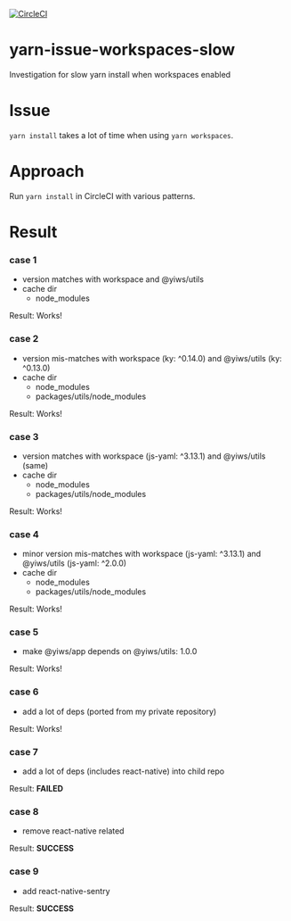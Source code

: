 [![CircleCI](https://circleci.com/gh/acro5piano/yarn-issue-workspaces-slow.svg?style=svg)](https://circleci.com/gh/acro5piano/yarn-issue-workspaces-slow)

# yarn-issue-workspaces-slow

Investigation for slow yarn install when workspaces enabled

# Issue

`yarn install` takes a lot of time when using `yarn workspaces`.

# Approach

Run `yarn install` in CircleCI with various patterns.

# Result

### case 1

- version matches with workspace and @yiws/utils
- cache dir
  - node_modules

Result: Works!

### case 2

- version mis-matches with workspace (ky: ^0.14.0) and @yiws/utils (ky: ^0.13.0)
- cache dir
  - node_modules
  - packages/utils/node_modules

Result: Works!

### case 3

- version matches with workspace (js-yaml: ^3.13.1) and @yiws/utils (same)
- cache dir
  - node_modules
  - packages/utils/node_modules

Result: Works!

### case 4

- minor version mis-matches with workspace (js-yaml: ^3.13.1) and @yiws/utils (js-yaml: ^2.0.0)
- cache dir
  - node_modules
  - packages/utils/node_modules

Result: Works!

### case 5

- make @yiws/app depends on @yiws/utils: 1.0.0

Result: Works!

### case 6

- add a lot of deps (ported from my private repository)

Result: Works!

### case 7

- add a lot of deps (includes react-native) into child repo

Result: **FAILED**

### case 8

- remove react-native related

Result: **SUCCESS**

### case 9

- add react-native-sentry

Result: **SUCCESS**
